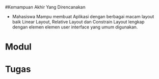 #Kemampuan Akhir Yang Direncanakan

- Mahasiswa Mampu membuat Aplikasi dengan berbagai macam layout baik Linear Layout, Relative Layout dan Constrain Layout lengkap dengan elemen elemen user interface yang umum digunakan.

# Modul

# Tugas
